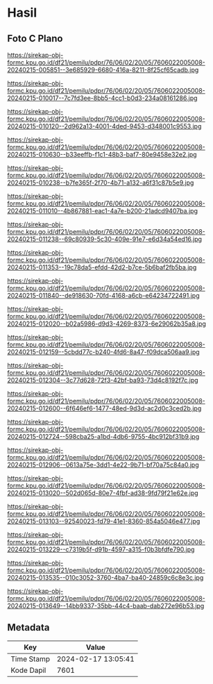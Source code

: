 # Hasil

## Foto C Plano

https://sirekap-obj-formc.kpu.go.id/df21/pemilu/pdpr/76/06/02/20/05/7606022005008-20240215-005851--3e685929-6680-416a-8211-8f25cf65cadb.jpg

https://sirekap-obj-formc.kpu.go.id/df21/pemilu/pdpr/76/06/02/20/05/7606022005008-20240215-010017--7c7fd3ee-8bb5-4cc1-b0d3-234a08161286.jpg

https://sirekap-obj-formc.kpu.go.id/df21/pemilu/pdpr/76/06/02/20/05/7606022005008-20240215-010120--2d962a13-4001-4ded-9453-d348001c9553.jpg

https://sirekap-obj-formc.kpu.go.id/df21/pemilu/pdpr/76/06/02/20/05/7606022005008-20240215-010630--b33eeffb-f1c1-48b3-baf7-80e9458e32e2.jpg

https://sirekap-obj-formc.kpu.go.id/df21/pemilu/pdpr/76/06/02/20/05/7606022005008-20240215-010238--b7fe365f-2f70-4b71-a132-a6f31c87b5e9.jpg

https://sirekap-obj-formc.kpu.go.id/df21/pemilu/pdpr/76/06/02/20/05/7606022005008-20240215-011010--4b867881-eac1-4a7e-b200-21adcd9407ba.jpg

https://sirekap-obj-formc.kpu.go.id/df21/pemilu/pdpr/76/06/02/20/05/7606022005008-20240215-011238--69c80939-5c30-409e-91e7-e6d34a54ed16.jpg

https://sirekap-obj-formc.kpu.go.id/df21/pemilu/pdpr/76/06/02/20/05/7606022005008-20240215-011353--19c78da5-efdd-42d2-b7ce-5b6baf2fb5ba.jpg

https://sirekap-obj-formc.kpu.go.id/df21/pemilu/pdpr/76/06/02/20/05/7606022005008-20240215-011840--de918630-70fd-4168-a6cb-e64234722491.jpg

https://sirekap-obj-formc.kpu.go.id/df21/pemilu/pdpr/76/06/02/20/05/7606022005008-20240215-012020--b02a5986-d9d3-4269-8373-6e29062b35a8.jpg

https://sirekap-obj-formc.kpu.go.id/df21/pemilu/pdpr/76/06/02/20/05/7606022005008-20240215-012159--5cbdd77c-b240-4fd6-8a47-f09dca506aa9.jpg

https://sirekap-obj-formc.kpu.go.id/df21/pemilu/pdpr/76/06/02/20/05/7606022005008-20240215-012304--3c77d628-72f3-42bf-ba93-73d4c8192f7c.jpg

https://sirekap-obj-formc.kpu.go.id/df21/pemilu/pdpr/76/06/02/20/05/7606022005008-20240215-012600--6f646ef6-1477-48ed-9d3d-ac2d0c3ced2b.jpg

https://sirekap-obj-formc.kpu.go.id/df21/pemilu/pdpr/76/06/02/20/05/7606022005008-20240215-012724--598cba25-a1bd-4db6-9755-4bc912bf31b9.jpg

https://sirekap-obj-formc.kpu.go.id/df21/pemilu/pdpr/76/06/02/20/05/7606022005008-20240215-012906--0613a75e-3dd1-4e22-9b71-bf70a75c84a0.jpg

https://sirekap-obj-formc.kpu.go.id/df21/pemilu/pdpr/76/06/02/20/05/7606022005008-20240215-013020--502d065d-80e7-4fbf-ad38-9fd79f21e62e.jpg

https://sirekap-obj-formc.kpu.go.id/df21/pemilu/pdpr/76/06/02/20/05/7606022005008-20240215-013103--92540023-fd79-41e1-8360-854a5046e477.jpg

https://sirekap-obj-formc.kpu.go.id/df21/pemilu/pdpr/76/06/02/20/05/7606022005008-20240215-013229--c7319b5f-d91b-4597-a315-f0b3bfdfe790.jpg

https://sirekap-obj-formc.kpu.go.id/df21/pemilu/pdpr/76/06/02/20/05/7606022005008-20240215-013535--010c3052-3760-4ba7-ba40-24859c6c8e3c.jpg

https://sirekap-obj-formc.kpu.go.id/df21/pemilu/pdpr/76/06/02/20/05/7606022005008-20240215-013649--14bb9337-35bb-44c4-baab-dab272e96b53.jpg


## Metadata

| Key        | Value               |
| ---------- | ------------------- |
| Time Stamp | 2024-02-17 13:05:41 |
| Kode Dapil | 7601                |




